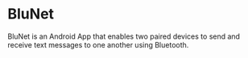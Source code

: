 # BluNet
BluNet is an Android App that enables two paired devices to send and receive text messages to one another using Bluetooth.
